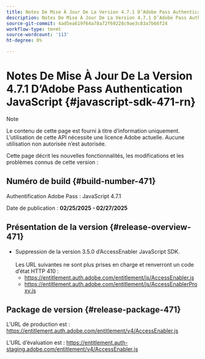 ```yaml
---
title: Notes De Mise À Jour De La Version 4.7.1 D’Adobe Pass Authentication JavaScript
description: Notes De Mise À Jour De La Version 4.7.1 D’Adobe Pass Authentication JavaScript
source-git-commit: 4ad5ea619f64a78a72f69228c9ae3c83a7b66f24
workflow-type: tm+mt
source-wordcount: '113'
ht-degree: 0%

---
```


# Notes De Mise À Jour De La Version 4.7.1 D’Adobe Pass Authentication JavaScript {#javascript-sdk-471-rn}

>[!NOTE]
>
>Le contenu de cette page est fourni à titre d’information uniquement. L’utilisation de cette API nécessite une licence Adobe actuelle. Aucune utilisation non autorisée n’est autorisée.

Cette page décrit les nouvelles fonctionnalités, les modifications et les problèmes connus de cette version :

## Numéro de build {#build-number-471}

Authentification Adobe Pass : JavaScript 4.7.1

Date de publication : **02/25/2025 - 02/27/2025**

## Présentation de la version {#release-overview-471}

* Suppression de la version 3.5.0 d’AccessEnabler JavaScript SDK.
  <br/><br/>
Les URL suivantes ne sont plus prises en charge et renverront un code d’état HTTP 410 :
   * https://entitlement.auth.adobe.com/entitlement/js/AccessEnabler.js
   * https://entitlement.auth.adobe.com/entitlement/js/AccessEnablerProxy.js

## Package de version {#release-package-471}

L’URL de production est : https://entitlement.auth.adobe.com/entitlement/v4/AccessEnabler.js

L’URL d’évaluation est : https://entitlement.auth-staging.adobe.com/entitlement/v4/AccessEnabler.js
